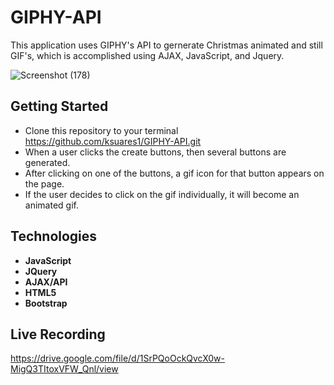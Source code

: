 # GIPHY-API


This application uses GIPHY's API to gernerate Christmas animated and still GIF's, which is accomplished using AJAX, JavaScript, and Jquery.

![Screenshot (178)](https://user-images.githubusercontent.com/44280043/81524643-ee546900-931f-11ea-82ce-a5ce15a83f98.png)

## Getting Started
- Clone this repository to your terminal https://github.com/ksuares1/GIPHY-API.git
- When a user clicks the create buttons, then several buttons are generated. 
- After clicking on one of the buttons, a gif icon for that button appears on the page. 
- If the user decides to click on the gif individually, it will become an animated gif. 


## Technologies
- **JavaScript**
- **JQuery**
- **AJAX/API**
- **HTML5**
- **Bootstrap**


## Live Recording
https://drive.google.com/file/d/1SrPQoOckQvcX0w-MigQ3TItoxVFW_Qnl/view


 
